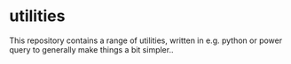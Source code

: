 # utilities
This repository contains a range of utilities, written in e.g. python or power query to generally make things a bit simpler..
